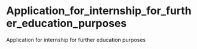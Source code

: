 # Application_for_internship_for_further_education_purposes
Application for internship for further education purposes
